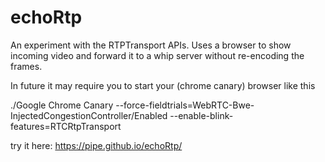 # echoRtp
An experiment with the RTPTransport APIs.
Uses a browser to show incoming video and forward it to a whip server without re-encoding the frames.

In future it may require you to start your (chrome canary) browser like this

./Google Chrome Canary --force-fieldtrials=WebRTC-Bwe-InjectedCongestionController/Enabled --enable-blink-features=RTCRtpTransport

try it here:
https://pipe.github.io/echoRtp/

